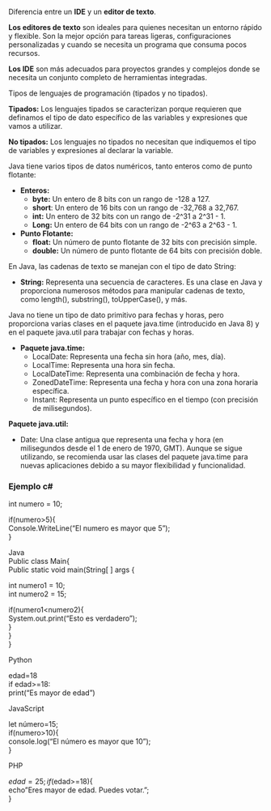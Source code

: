 Diferencia entre un **IDE** y un **editor de texto**.

**Los editores de texto** son ideales para quienes necesitan un entorno rápido y flexible. Son la mejor opción para tareas ligeras, configuraciones personalizadas y cuando se necesita un programa que consuma pocos recursos.

**Los IDE** son más adecuados para proyectos grandes y complejos donde se necesita un conjunto completo de herramientas integradas.

Tipos de lenguajes de programación (tipados y no tipados).

**Tipados:** Los lenguajes tipados se caracterizan porque requieren que definamos el tipo de dato específico de las variables y expresiones que vamos a utilizar.

**No tipados:** Los lenguajes no tipados no necesitan que indiquemos el tipo de variables y expresiones al declarar la variable.

Java tiene varios tipos de datos numéricos, tanto enteros como de punto flotante:

* **Enteros:**  
  * **byte:** Un entero de 8 bits con un rango de \-128 a 127\.  
  * **short**: Un entero de 16 bits con un rango de \-32,768 a 32,767.  
  * **int:** Un entero de 32 bits con un rango de \-2^31 a 2^31 \- 1\.  
  * **Long:** Un entero de 64 bits con un rango de \-2^63 a 2^63 \- 1\.  
* **Punto Flotante:**  
  * **float:** Un número de punto flotante de 32 bits con precisión simple.  
  * **double:** Un número de punto flotante de 64 bits con precisión doble.

En Java, las cadenas de texto se manejan con el tipo de dato String:

* **String:** Representa una secuencia de caracteres. Es una clase en Java y proporciona numerosos métodos para manipular cadenas de texto, como length(), substring(), toUpperCase(), y más.

Java no tiene un tipo de dato primitivo para fechas y horas, pero proporciona varias clases en el paquete java.time (introducido en Java 8\) y en el paquete java.util para trabajar con fechas y horas.

* **Paquete java.time:**  
  * LocalDate: Representa una fecha sin hora (año, mes, día).  
  * LocalTime: Representa una hora sin fecha.  
  * LocalDateTime: Representa una combinación de fecha y hora.  
  * ZonedDateTime: Representa una fecha y hora con una zona horaria específica.  
  * Instant: Representa un punto específico en el tiempo (con precisión de milisegundos).

**Paquete java.util:**

* Date: Una clase antigua que representa una fecha y hora (en milisegundos desde el 1 de enero de 1970, GMT). Aunque se sigue utilizando, se recomienda usar las clases del paquete java.time para nuevas aplicaciones debido a su mayor flexibilidad y funcionalidad.


### **Ejemplo c\#** 

int numero \= 10;

if(numero\>5){  
   Console.WriteLine(“El numero es mayor que 5”);  
}

Java  
Public class Main{  
  Public static void main(String\[ \] args {

int numero1 \= 10;  
int numero2 \= 15;

if(numero1\<numero2){  
  System.out.print(“Esto es verdadero”);  
     }  
  }  
}

Python

edad=18  
if edad\>=18:  
  print(“Es mayor de edad”)

JavaScript

let número=15;  
if(numero\>10){  
   console.log(“El número es mayor que 10”);  
}

PHP

$edad=25;  
if ($edad\>=18){  
  echo”Eres mayor de edad. Puedes votar.”;  
}  
